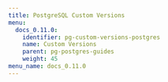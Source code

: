 ```yaml
---
title: PostgreSQL Custom Versions
menu:
  docs_0.11.0:
    identifier: pg-custom-versions-postgres
    name: Custom Versions
    parent: pg-postgres-guides
    weight: 45
menu_name: docs_0.11.0
---
```

